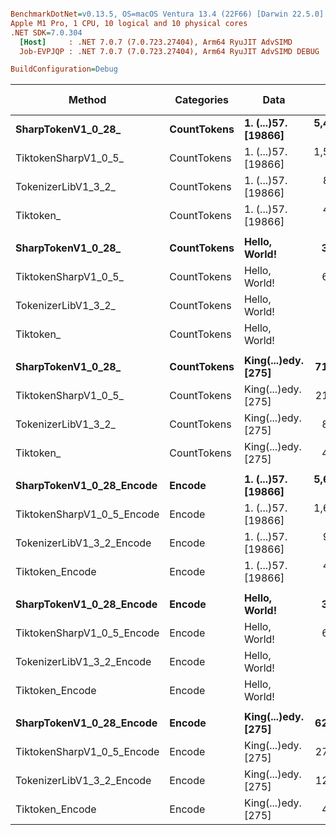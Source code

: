 ``` ini

BenchmarkDotNet=v0.13.5, OS=macOS Ventura 13.4 (22F66) [Darwin 22.5.0]
Apple M1 Pro, 1 CPU, 10 logical and 10 physical cores
.NET SDK=7.0.304
  [Host]     : .NET 7.0.7 (7.0.723.27404), Arm64 RyuJIT AdvSIMD
  Job-EVPJQP : .NET 7.0.7 (7.0.723.27404), Arm64 RyuJIT AdvSIMD DEBUG

BuildConfiguration=Debug  

```
|                     Method |  Categories |                Data |           Mean | Ratio |     Gen0 |     Gen1 |   Gen2 | Allocated | Alloc Ratio |
|--------------------------- |------------ |-------------------- |---------------:|------:|---------:|---------:|-------:|----------:|------------:|
|         **SharpTokenV1_0_28_** | **CountTokens** | **1. (...)57. [19866]** | **5,416,309.6 ns** |  **1.00** | **601.5625** | **289.0625** |      **-** | **3805771 B** |        **1.00** |
|       TiktokenSharpV1_0_5_ | CountTokens | 1. (...)57. [19866] | 1,532,135.7 ns |  0.28 | 250.0000 | 125.0000 |      - | 1571155 B |        0.41 |
|        TokenizerLibV1_3_2_ | CountTokens | 1. (...)57. [19866] |   856,737.2 ns |  0.16 | 246.0938 |  87.8906 |      - | 1547674 B |        0.41 |
|                  Tiktoken_ | CountTokens | 1. (...)57. [19866] |   413,599.2 ns |  0.08 |  49.3164 |        - |      - |  309449 B |        0.08 |
|                            |             |                     |                |       |          |          |        |           |             |
|         **SharpTokenV1_0_28_** | **CountTokens** |       **Hello, World!** |     **3,322.0 ns** |  **1.00** |   **0.6752** |        **-** |      **-** |    **4240 B** |        **1.00** |
|       TiktokenSharpV1_0_5_ | CountTokens |       Hello, World! |     6,690.3 ns |  2.02 |   2.1820 |   0.0381 |      - |   13728 B |        3.24 |
|        TokenizerLibV1_3_2_ | CountTokens |       Hello, World! |       642.2 ns |  0.19 |   0.2356 |        - |      - |    1480 B |        0.35 |
|                  Tiktoken_ | CountTokens |       Hello, World! |       326.3 ns |  0.10 |   0.0420 |        - |      - |     264 B |        0.06 |
|                            |             |                     |                |       |          |          |        |           |             |
|         **SharpTokenV1_0_28_** | **CountTokens** | **King(...)edy. [275]** |    **71,849.3 ns** |  **1.00** |   **8.5449** |   **0.3662** |      **-** |   **54160 B** |        **1.00** |
|       TiktokenSharpV1_0_5_ | CountTokens | King(...)edy. [275] |    21,938.0 ns |  0.31 |   5.0964 |   0.2136 |      - |   32096 B |        0.59 |
|        TokenizerLibV1_3_2_ | CountTokens | King(...)edy. [275] |     8,467.3 ns |  0.12 |   3.0823 |   0.1373 |      - |   19344 B |        0.36 |
|                  Tiktoken_ | CountTokens | King(...)edy. [275] |     4,616.9 ns |  0.06 |   0.6409 |        - |      - |    4032 B |        0.07 |
|                            |             |                     |                |       |          |          |        |           |             |
|   **SharpTokenV1_0_28_Encode** |      **Encode** | **1. (...)57. [19866]** | **5,639,328.3 ns** |  **1.00** | **601.5625** | **296.8750** |      **-** | **3805771 B** |        **1.00** |
| TiktokenSharpV1_0_5_Encode |      Encode | 1. (...)57. [19866] | 1,658,228.7 ns |  0.29 | 251.9531 | 126.9531 | 1.9531 | 1571157 B |        0.41 |
|  TokenizerLibV1_3_2_Encode |      Encode | 1. (...)57. [19866] |   926,416.4 ns |  0.16 | 248.0469 | 124.0234 | 1.9531 | 1547678 B |        0.41 |
|            Tiktoken_Encode |      Encode | 1. (...)57. [19866] |   430,360.1 ns |  0.08 |  59.5703 |  29.7852 |      - |  375665 B |        0.10 |
|                            |             |                     |                |       |          |          |        |           |             |
|   **SharpTokenV1_0_28_Encode** |      **Encode** |       **Hello, World!** |     **3,417.4 ns** |  **1.00** |   **0.6752** |   **0.0038** |      **-** |    **4240 B** |        **1.00** |
| TiktokenSharpV1_0_5_Encode |      Encode |       Hello, World! |     6,804.5 ns |  1.99 |   2.1820 |   0.0458 |      - |   13728 B |        3.24 |
|  TokenizerLibV1_3_2_Encode |      Encode |       Hello, World! |       640.1 ns |  0.19 |   0.2356 |   0.0010 |      - |    1480 B |        0.35 |
|            Tiktoken_Encode |      Encode |       Hello, World! |       479.1 ns |  0.14 |   0.1135 |        - |      - |     712 B |        0.17 |
|                            |             |                     |                |       |          |          |        |           |             |
|   **SharpTokenV1_0_28_Encode** |      **Encode** | **King(...)edy. [275]** |    **62,696.5 ns** |  **1.00** |   **8.5449** |   **0.4883** |      **-** |   **54160 B** |        **1.00** |
| TiktokenSharpV1_0_5_Encode |      Encode | King(...)edy. [275] |    27,168.7 ns |  0.43 |   5.0964 |   0.3052 |      - |   32096 B |        0.59 |
|  TokenizerLibV1_3_2_Encode |      Encode | King(...)edy. [275] |    12,317.4 ns |  0.20 |   3.0823 |   0.1831 |      - |   19344 B |        0.36 |
|            Tiktoken_Encode |      Encode | King(...)edy. [275] |     4,933.3 ns |  0.08 |   0.8011 |   0.0153 |      - |    5056 B |        0.09 |
